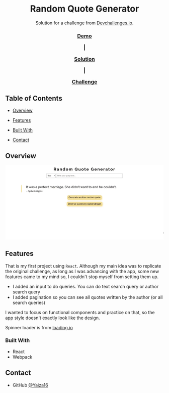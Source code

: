 
<!-- Please update value in the {} -->

  

<h1  align="center">Random Quote Generator</h1>

  

<div  align="center">

Solution for a challenge from <a  href="http://devchallenges.io"  target="_blank">Devchallenges.io</a>.

</div>

  

<div  align="center">

<h3>

<a  href="https://{your-demo-link.your-domain}">

Demo

</a>

<span> | </span>

<a  href="https://{your-url-to-the-solution}">

Solution

</a>

<span> | </span>

<a  href="https://devchallenges.io/challenges/8Y3J4ucAMQpSnYTwwWW8">

Challenge

</a>

</h3>

</div>

  

<!-- TABLE OF CONTENTS -->

  

## Table of Contents

  

-  [Overview](#overview)
- [Features](#features)

-  [Built With](#built-with)

-  [Contact](#contact)


  

## Overview

  

![Gif for the random quote generator](./result/random-quote-generator.gif)



## Features
That is my first project using `React`. Although my main idea was to replicate the original challenge, as long as I was advancing with the app, some new features came to my mind so, I couldn't stop myself from setting them up.

-   I added an input to do queries. You can do text search query or author search query
-   I added pagination so you can see all quotes written by the author (or all search queries)

I wanted to focus on functional components and practice on that, so the app style doesn't exactly look like the design.

Spinner loader is from [loading.io](https://loading.io/css)

### Built With
-  React
- Webpack



## Contact
- GitHub [@Yaiza16](https://github.com/yaiza16)

